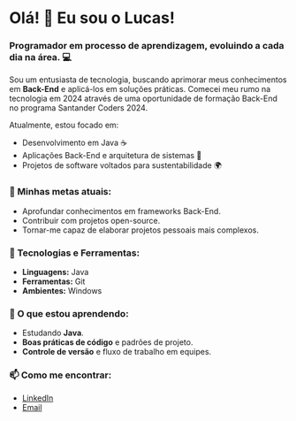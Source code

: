 # Olá! 👋 Eu sou o Lucas!

### Programador em processo de aprendizagem, evoluindo a cada dia na área. 💻

Sou um entusiasta de tecnologia, buscando aprimorar meus conhecimentos em **Back-End** e aplicá-los em soluções práticas. Comecei meu rumo na tecnologia em 2024 através de uma oportunidade de formação Back-End no programa Santander Coders 2024. 

Atualmente, estou focado em:

- Desenvolvimento em Java ☕
- Aplicações Back-End e arquitetura de sistemas 🔧
- Projetos de software voltados para sustentabilidade 🌍

### 🚀 Minhas metas atuais:

- Aprofundar conhecimentos em frameworks Back-End.
- Contribuir com projetos open-source.
- Tornar-me capaz de elaborar projetos pessoais mais complexos.

### 🔨 Tecnologias e Ferramentas:

- **Linguagens:** Java
- **Ferramentas:** Git
- **Ambientes:** Windows

### 🌱 O que estou aprendendo:

- Estudando **Java**.
- **Boas práticas de código** e padrões de projeto.
- **Controle de versão** e fluxo de trabalho em equipes.

### 📫 Como me encontrar:

- [LinkedIn](https://www.linkedin.com/in/lucas-salvadorc)
- [Email](mailto:lucassalvadorcarmo@hotmail.com)

<!--
**lucksc2805/lucksc2805** is a ✨ _special_ ✨ repository because its `README.md` (this file) appears on your GitHub profile.

Here are some ideas to get you started:

- 🔭 I’m currently working on ...
- 🌱 I’m currently learning ...
- 👯 I’m looking to collaborate on ...
- 🤔 I’m looking for help with ...
- 💬 Ask me about ...
- 📫 How to reach me: ...
- 😄 Pronouns: ...
- ⚡ Fun fact: ...
-->
